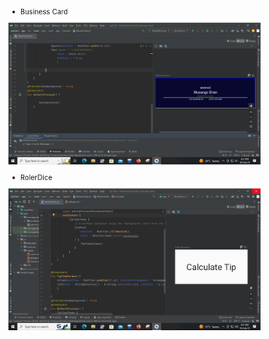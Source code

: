 - Business Card
<img src="./images/businesscard.png">

- RolerDice
<img src="./images/tiptimer.png">